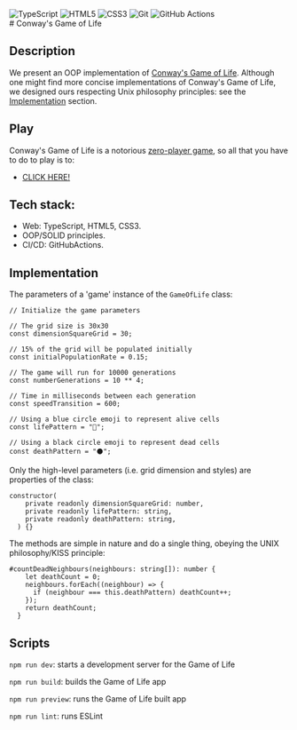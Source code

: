 <div>
<img src="https://img.shields.io/badge/TypeScript-3178C6?style=flat&logo=typescript&logoColor=white&labelColor=3178C6" alt="TypeScript" />
<img src="https://img.shields.io/badge/HTML-E34F26?style=flat&logo=html5&logoColor=white&labelColor=E34F26" alt="HTML5" />
<img src="https://img.shields.io/badge/CSS-1572B6?style=flat&logo=css3&logoColor=white&labelColor=1572B6" alt="CSS3" />
<img src="https://img.shields.io/badge/Git-F05032?style=flat&logo=git&logoColor=white&labelColor=F05032" alt="Git" />
<img src="https://img.shields.io/badge/GitHub_Actions-2088FF?style=flat&logo=github-actions&logoColor=white&labelColor=2088FF" alt="GitHub Actions" />
</div>
# Conway's  Game of Life

## Description

We present an OOP implementation of [Conway's Game of Life](https://en.wikipedia.org/wiki/Conway%27s_Game_of_Life). Although one might find more concise implementations of Conway's Game of Life, we designed ours respecting Unix philosophy principles: see the [Implementation](#implementation) section.

## Play

Conway's Game of Life is a notorious [zero-player game](https://en.wikipedia.org/wiki/Zero-player_game), so all that you have to do to play is to:
* [CLICK HERE!](https://conways-game-of-life-reimplemented.netlify.app/)

## Tech stack:
* Web: TypeScript, HTML5, CSS3.
* OOP/SOLID principles.
* CI/CD: GitHubActions.

## Implementation
The parameters of a 'game' instance of the ```GameOfLife``` class:
```
// Initialize the game parameters

// The grid size is 30x30
const dimensionSquareGrid = 30;

// 15% of the grid will be populated initially
const initialPopulationRate = 0.15; 

// The game will run for 10000 generations
const numberGenerations = 10 ** 4;

// Time in milliseconds between each generation
const speedTransition = 600; 

// Using a blue circle emoji to represent alive cells
const lifePattern = "🔵"; 

// Using a black circle emoji to represent dead cells
const deathPattern = "⚫"; 
```
Only the high-level parameters (i.e. grid dimension and styles) are properties of the class:
```
constructor(
    private readonly dimensionSquareGrid: number, 
    private readonly lifePattern: string, 
    private readonly deathPattern: string, 
  ) {}
```
The methods are simple in nature and do a single thing, obeying the UNIX philosophy/KISS principle:
```
#countDeadNeighbours(neighbours: string[]): number {
    let deathCount = 0;
    neighbours.forEach((neighbour) => {
      if (neighbour === this.deathPattern) deathCount++;
    });
    return deathCount;
  }
```

## Scripts

`npm run dev`: starts a development server for the Game of Life

`npm run build`: builds the Game of Life app

`npm run preview`: runs the Game of Life built app

`npm run lint`: runs ESLint
